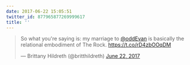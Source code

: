 ```yaml
---
date: 2017-06-22 15:05:51
twitter_id: 877965877269999617
title: ''
---
```


<blockquote class="twitter-tweet"><p lang="en" dir="ltr">So what you&#39;re saying is: my marriage to <a href="https://twitter.com/oddEvan?ref_src=twsrc%5Etfw">@oddEvan</a> is basically the relational embodiment of The Rock. <a href="https://t.co/rD4zbOOqDM">https://t.co/rD4zbOOqDM</a></p>&mdash; Brittany Hildreth (@britthildreth) <a href="https://twitter.com/britthildreth/status/877935274830872577?ref_src=twsrc%5Etfw">June 22, 2017</a></blockquote>
<script async src="https://platform.twitter.com/widgets.js" charset="utf-8"></script>
